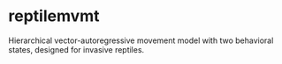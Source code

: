 # reptilemvmt
Hierarchical vector-autoregressive movement model with two behavioral states, designed for invasive reptiles.
